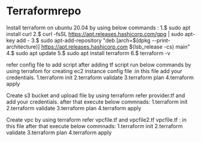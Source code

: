 # Terraformrepo
Install terraform on ubuntu 20.04 by using below commands :
1.$ sudo apt install curl
2.$ curl -fsSL https://apt.releases.hashicorp.com/gpg | sudo apt-key add -
3.$ sudo apt-add-repository "deb [arch=$(dpkg --print-architecture)] https://apt.releases.hashicorp.com $(lsb_release -cs) main"
4.$ sudo apt update
5.$ sudo apt install terraform
6.$ terraform -v 

refer config file  to add script after adding tf script run below commands by using terrafom for creating ec2 instance 
config file :in this file add your credentials.
1.terraform init
2.terraform validate
3.terraform plan
4.terraform apply

Create s3 bucket and upload file by using terraform
refer provider.tf and add your credentials.
after that execute below commnads:
1.terraform init
2.terraform validate
3.terraform plan
4.terraform apply


Create vpc by using terraform
refer vpcfile.tf and vpcfile2.tf
vpcfile.tf : in this file 
after that execute below commnads:
1.terraform init
2.terraform validate
3.terraform plan
4.terraform apply

